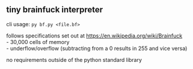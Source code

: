 ## tiny brainfuck interpreter

cli usage: `py bf.py <file.bf>`

follows specifications set out at https://en.wikipedia.org/wiki/Brainfuck </br>
\- 30,000 cells of memory </br>
\- underflow/overflow (subtracting from a 0 results in 255 and vice versa) </br>

no requirements outside of the python standard library
